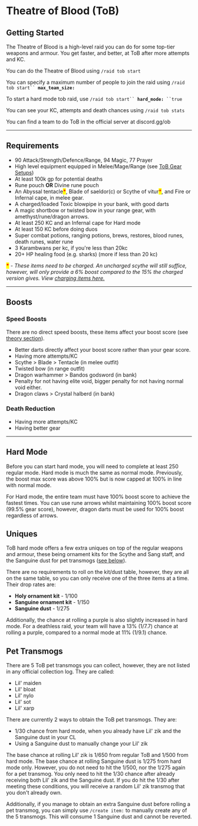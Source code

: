 # Theatre of Blood (ToB)

## Getting Started

The Theatre of Blood is a high-level raid you can do for some top-tier weapons and armour. You get faster, and better, at ToB after more attempts and KC.

You can do the Theatre of Blood using `/raid tob start`

You can specify a maximum number of people to join the raid using `/raid tob start`` `**`max_team_size:`**

To start a hard mode tob raid, use `/raid tob start`` `**`hard_mode:`**` ``true`

You can see your KC, attempts and death chances using `/raid tob stats`

You can find a team to do ToB in the official server at discord.gg/ob

***

## Requirements

* 90 Attack/Strength/Defence/Range, 94 Magic, 77 Prayer
* High level equipment equipped in Melee/Mage/Range (see [ToB Gear Setups](tob-hard-mode.md))
* At least 100k gp for potential deaths
* Rune pouch **OR** Divine rune pouch
* An Abyssal tentacle<mark style="color:red;">**\***</mark>, Blade of saeldor(c) or Scythe of vitur<mark style="color:red;">**\***</mark>, and Fire or Infernal cape, in melee gear.
* A charged/loaded Toxic blowpipe in your bank, with good darts
* A magic shortbow or twisted bow in your range gear, with amethyst/rune/dragon arrows.
* At least 250 KC and an Infernal cape for Hard mode
* At least 150 KC before doing duos
* Super combat potions, ranging potions, brews, restores, blood runes, death runes, water rune
* 3 Karambwans per kc, if you're less than 20kc
* 20+ HP healing food (e.g. sharks) (more if less than 20 kc)

<mark style="color:red;">**\***</mark> _- These items need to be charged. An uncharged scythe will still suffice, however, will only provide a 6% boost compared to the 15% the charged version gives. View_ [_charging items here._](../../miscellaneous/charging-items.md)

***

## Boosts

### Speed Boosts

There are no direct speed boosts, these items affect your boost score (see [theory section](tob-theory.md)).

* Better darts directly affect your boost score rather than your gear score.
* Having more attempts/KC
* Scythe > Blade > Tentacle (in melee outfit)
* Twisted bow (in range outfit)
* Dragon warhammer > Bandos godsword (in bank)
* Penalty for not having elite void, bigger penalty for not having normal void either.
* Dragon claws > Crystal halberd (in bank)

### Death Reduction

* Having more attempts/KC
* Having better gear

***

## Hard Mode

Before you can start hard mode, you will need to complete at least 250 regular mode. Hard mode is much the same as normal mode. Previously, the boost max score was above 100% but is now capped at 100% in line with normal mode.&#x20;

For Hard mode, the entire team must have 100% boost score to achieve the fastest times. You can use rune arrows whilst maintaining 100% boost score (99.5% gear score), however, dragon darts must be used for 100% boost regardless of arrows.

## Uniques

ToB hard mode offers a few extra uniques on top of the regular weapons and armour, these being ornament kits for the Scythe and Sang staff, and the Sanguine dust for pet transmogs ([see below](./#pet-transmogs)).

There are no requirements to roll on the kit/dust table, however, they are all on the same table, so you can only receive one of the three items at a time. Their drop rates are:

* **Holy ornament kit** - 1/100
* **Sanguine ornament kit** - 1/150
* **Sanguine dust** - 1/275

Additionally, the chance at rolling a purple is also slightly increased in hard mode. For a deathless raid, your team will have a 13% (1/7.7) chance at rolling a purple, compared to a normal mode at 11% (1/9.1) chance.

## Pet Transmogs

There are 5 ToB pet transmogs you can collect, however, they are not listed in any official collection log. They are called:

* Lil' maiden
* Lil' bloat
* Lil' nylo
* Lil' sot
* Lil' xarp

There are currently 2 ways to obtain the ToB pet transmogs. They are:

* 1/30 chance from hard mode, when you already have Lil' zik and the Sanguine dust in your CL
* Using a Sanguine dust to manually change your Lil' zik

The base chance at rolling Lil' zik is 1/650 from regular ToB and 1/500 from hard mode. The base chance at rolling Sanguine dust is 1/275 from hard mode only. However, you do not need to hit the 1/500, nor the 1/275 again for a pet transmog. You only need to hit the 1/30 chance after already receiving both Lil' zik and the Sanguine dust. If you do hit the 1/30 after meeting these conditions, you will receive a random Lil' zik transmog that you don't already own.

Additionally, if you manage to obtain an extra Sanguine dust before rolling a pet transmog, you can simply use `/create item:` to manually create any of the 5 transmogs. This will consume 1 Sanguine dust and cannot be reverted.
